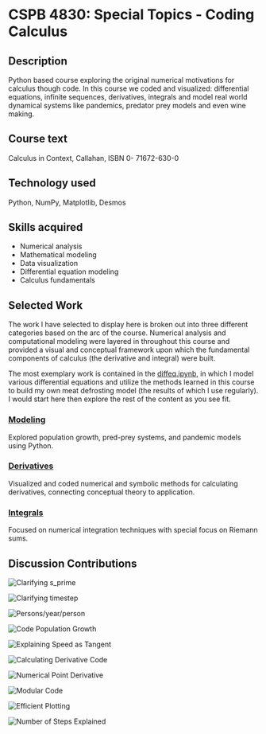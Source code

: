 # CSPB 4830: Special Topics - Coding Calculus

## Description
Python based course exploring the original numerical motivations for calculus though code. In this course we coded and visualized: differential equations, infinite sequences, derivatives, integrals and model real world dynamical systems like pandemics, predator prey models and even wine making.

## Course text
Calculus in Context, Callahan, ISBN 0- 71672-630-0

## Technology used
Python, NumPy, Matplotlib, Desmos

## Skills acquired
* Numerical analysis
* Mathematical modeling
* Data visualization
* Differential equation modeling
* Calculus fundamentals

## Selected Work
The work I have selected to display here is broken out into three different categories based on the arc of the course. Numerical analysis and computational modeling were layered in throughout this course and provided a visual and conceptual framework upon which the fundamental components of calculus (the derivative and integral) were built.

The most exemplary work is contained in the [diffeq.ipynb](https://github.com/charliebailey24/cs-portfolio/blob/main/courses/coding_calculus/modeling/diffeq.ipynb), in which I model various differential equations and utilize the methods learned in this course to build my own meat defrosting model (the results of which I use regularly). I would start here then explore the rest of the content as you see fit.

### [Modeling](https://github.com/charliebailey24/cs-portfolio/tree/main/courses/coding_calculus/modeling)
Explored population growth, pred-prey systems, and pandemic models using Python.
### [Derivatives](https://github.com/charliebailey24/cs-portfolio/tree/main/courses/coding_calculus/derivatives)
Visualized and coded numerical and symbolic methods for calculating derivatives, connecting conceptual theory to application.
### [Integrals](https://github.com/charliebailey24/cs-portfolio/tree/main/courses/coding_calculus/integrals)
Focused on numerical integration techniques with special focus on Riemann sums.

## Discussion Contributions
![Clarifying s_prime](./assets/clarifying_sprime.png)

![Clarifying timestep](./assets/clarifying_timestep.png)

![Persons/year/person](./assets/person_per_year_per_person.png)

![Code Population Growth](./assets/code_population_growth.png)

![Explaining Speed as Tangent](./assets/explaining_speed_tangent.png)

![Calculating Derivative Code](./assets/calculating_derivative.png)

![Numerical Point Derivative](./assets/numerical_point_derivative.png)

![Modular Code](./assets/modular_code.png)

![Efficient Plotting](./assets/efficient_plotting.png)

![Number of Steps Explained](./assets/num_steps.png)
